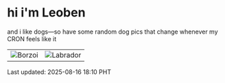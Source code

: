 # hi i'm Leoben

and i like dogs—so have some random dog pics that change whenever my CRON feels like it

|  |  |
|--------|----------|
| ![Borzoi](https://random-dog-vercel.vercel.app/api/random-borzoi?v=1755339032) | ![Labrador](https://random-dog-vercel.vercel.app/api/random-labrador?v=1755339032) |

Last updated: 2025-08-16 18:10 PHT
